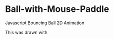 # Ball-with-Mouse-Paddle
Javascript Bouncing Ball 2D Animation

This was drawn with <script> tags on html 5
so that it would be easier to follow this 
simple code.
